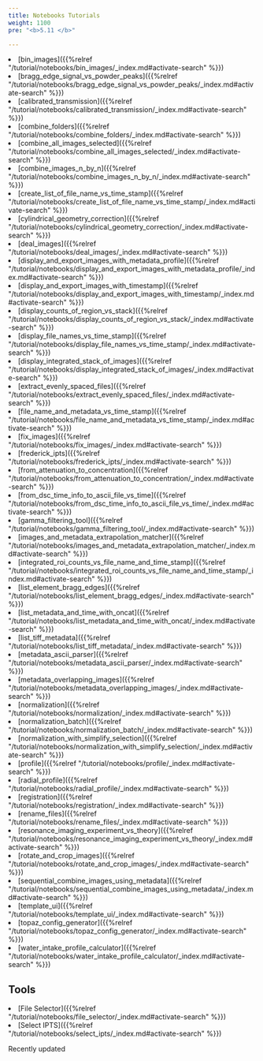 ```yaml
---
title: Notebooks Tutorials
weight: 1100
pre: "<b>5.11 </b>"

---
```


<li>[bin_images]({{%relref "/tutorial/notebooks/bin_images/_index.md#activate-search" %}}) <i class='fa fa-battery-full'></i> </li>
<li>[bragg_edge_signal_vs_powder_peaks]({{%relref "/tutorial/notebooks/bragg_edge_signal_vs_powder_peaks/_index.md#activate-search" %}}) <i class='fa fa-battery-full'></i></li>
<li>[calibrated_transmission]({{%relref "/tutorial/notebooks/calibrated_transmission/_index.md#activate-search" %}}) <i class='fa fa-battery-full'></i></li>
<li>[combine_folders]({{%relref "/tutorial/notebooks/combine_folders/_index.md#activate-search" %}}) <i class='fa fa-battery-full'></i> </li>
<li>[combine_all_images_selected]({{%relref "/tutorial/notebooks/combine_all_images_selected/_index.md#activate-search" %}}) <i class='fa fa-battery-full'></i> </li>
<li>[combine_images_n_by_n]({{%relref "/tutorial/notebooks/combine_images_n_by_n/_index.md#activate-search" %}}) <i class='fa fa-battery-full'></i> <i class='fa fa-bell'></i></li>
<li>[create_list_of_file_name_vs_time_stamp]({{%relref "/tutorial/notebooks/create_list_of_file_name_vs_time_stamp/_index.md#activate-search" %}}) <i class='fa fa-battery-full'></i></li>
<li>[cylindrical_geometry_correction]({{%relref "/tutorial/notebooks/cylindrical_geometry_correction/_index.md#activate-search" %}}) <i class='fa fa-battery-empty'></i></li>
<li>[deal_images]({{%relref "/tutorial/notebooks/deal_images/_index.md#activate-search" %}}) <i class='fa fa-battery-full'></i> </li>
<li>[display_and_export_images_with_metadata_profile]({{%relref "/tutorial/notebooks/display_and_export_images_with_metadata_profile/_index.md#activate-search" %}}) <i class='fa fa-battery-empty'></i></li>
<li>[display_and_export_images_with_timestamp]({{%relref "/tutorial/notebooks/display_and_export_images_with_timestamp/_index.md#activate-search" %}}) <i class='fa fa-battery-empty'></i></li>
<li>[display_counts_of_region_vs_stack]({{%relref "/tutorial/notebooks/display_counts_of_region_vs_stack/_index.md#activate-search" %}}) <i class='fa fa-battery-2'></i> </li>
<li>[display_file_names_vs_time_stamp]({{%relref "/tutorial/notebooks/display_file_names_vs_time_stamp/_index.md#activate-search" %}}) <i class='fa fa-battery-full'></i> </li>
<li>[display_integrated_stack_of_images]({{%relref "/tutorial/notebooks/display_integrated_stack_of_images/_index.md#activate-search" %}}) <i class='fa fa-battery-full'></i> </li>
<li>[extract_evenly_spaced_files]({{%relref "/tutorial/notebooks/extract_evenly_spaced_files/_index.md#activate-search" %}}) <i class='fa fa-battery-full'></i> <i class='fa fa-bell'></i></li>
<li>[file_name_and_metadata_vs_time_stamp]({{%relref "/tutorial/notebooks/file_name_and_metadata_vs_time_stamp/_index.md#activate-search" %}}) <i class='fa fa-battery-empty'></i></li>
<li>[fix_images]({{%relref "/tutorial/notebooks/fix_images/_index.md#activate-search" %}}) <i class='fa fa-battery-full'></i> </li>
<li>[frederick_ipts]({{%relref "/tutorial/notebooks/frederick_ipts/_index.md#activate-search" %}}) <i class='fa fa-battery-3'></i></li>
<li>[from_attenuation_to_concentration]({{%relref "/tutorial/notebooks/from_attenuation_to_concentration/_index.md#activate-search" %}}) <i class='fa fa-battery-full'></i></li>
<li>[from_dsc_time_info_to_ascii_file_vs_time]({{%relref "/tutorial/notebooks/from_dsc_time_info_to_ascii_file_vs_time/_index.md#activate-search" %}}) <i class='fa fa-battery-full'></i></li>
<li>[gamma_filtering_tool]({{%relref "/tutorial/notebooks/gamma_filtering_tool/_index.md#activate-search" %}}) <i class='fa fa-battery-full'></i> </li>
<li>[images_and_metadata_extrapolation_matcher]({{%relref "/tutorial/notebooks/images_and_metadata_extrapolation_matcher/_index.md#activate-search" %}}) <i class='fa fa-battery-full'></i> </li>
<li>[integrated_roi_counts_vs_file_name_and_time_stamp]({{%relref "/tutorial/notebooks/integrated_roi_counts_vs_file_name_and_time_stamp/_index.md#activate-search" %}}) <i class='fa fa-battery-full'></i></li>
<li>[list_element_bragg_edges]({{%relref "/tutorial/notebooks/list_element_bragg_edges/_index.md#activate-search" %}}) <i class='fa fa-battery-full'></i></li>
<li>[list_metadata_and_time_with_oncat]({{%relref "/tutorial/notebooks/list_metadata_and_time_with_oncat/_index.md#activate-search" %}}) <i class='fa fa-battery-full'></i> </li>
<li>[list_tiff_metadata]({{%relref "/tutorial/notebooks/list_tiff_metadata/_index.md#activate-search" %}}) <i class='fa fa-battery-full'></i></li>
<li>[metadata_ascii_parser]({{%relref "/tutorial/notebooks/metadata_ascii_parser/_index.md#activate-search" %}}) <i class='fa fa-battery-full'> </i> </li>
<li>[metadata_overlapping_images]({{%relref "/tutorial/notebooks/metadata_overlapping_images/_index.md#activate-search" %}}) <i class='fa fa-battery-full'></i> </li>
<li>[normalization]({{%relref "/tutorial/notebooks/normalization/_index.md#activate-search" %}}) <i class='fa fa-battery-full'></i> </li>
<li>[normalization_batch]({{%relref "/tutorial/notebooks/normalization_batch/_index.md#activate-search" %}}) <i class='fa fa-battery-full'></i> </li>
<li>[normalization_with_simplify_selection]({{%relref "/tutorial/notebooks/normalization_with_simplify_selection/_index.md#activate-search" %}}) <i class='fa fa-battery-full'></i> <i class='fa fa-bell'></i></li>
<li>[profile]({{%relref "/tutorial/notebooks/profile/_index.md#activate-search" %}}) <i class='fa fa-battery-full'></i></li>
<li>[radial_profile]({{%relref "/tutorial/notebooks/radial_profile/_index.md#activate-search" %}}) <i class='fa fa-battery-full'></i> </li>
<li>[registration]({{%relref "/tutorial/notebooks/registration/_index.md#activate-search" %}}) <i class='fa fa-battery-full'></i></li>
<li>[rename_files]({{%relref "/tutorial/notebooks/rename_files/_index.md#activate-search" %}}) <i class='fa fa-battery-full'></i> <i class='fa fa-bell'></i></li>
<li>[resonance_imaging_experiment_vs_theory]({{%relref "/tutorial/notebooks/resonance_imaging_experiment_vs_theory/_index.md#activate-search" %}}) <i class='fa fa-battery-empty'></i></li>
<li>[rotate_and_crop_images]({{%relref "/tutorial/notebooks/rotate_and_crop_images/_index.md#activate-search" %}}) <i class='fa fa-battery-full'></i> </li>
<li>[sequential_combine_images_using_metadata]({{%relref "/tutorial/notebooks/sequential_combine_images_using_metadata/_index.md#activate-search" %}}) <i class='fa fa-battery-full'></i> <i class='fa fa-bell'></i></li>
<li>[template_ui]({{%relref "/tutorial/notebooks/template_ui/_index.md#activate-search" %}}) <i class='fa fa-battery-full'></i> </li>
<li>[topaz_config_generator]({{%relref "/tutorial/notebooks/topaz_config_generator/_index.md#activate-search" %}}) <i class='fa fa-battery-full'></i></li>
<li>[water_intake_profile_calculator]({{%relref "/tutorial/notebooks/water_intake_profile_calculator/_index.md#activate-search" %}}) <i class='fa fa-battery-full'></i></li>

## Tools

<li>[File Selector]({{%relref "/tutorial/notebooks/file_selector/_index.md#activate-search" %}}) <i class='fa fa-battery-full'></i></li>
<li>[Select IPTS]({{%relref "/tutorial/notebooks/select_ipts/_index.md#activate-search" %}}) <i class='fa fa-battery-full'></i></li>

<i class='fa fa-bell'></i> Recently updated